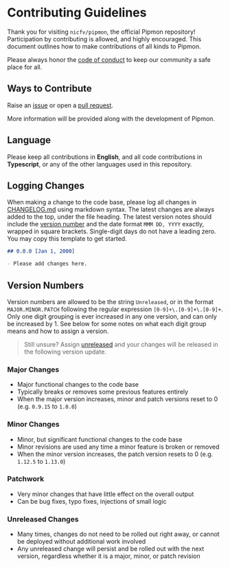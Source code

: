 # Contributing Guidelines

Thank you for visiting `nicfv/pipmon`, the official Pipmon repository! Participation by contributing is allowed, and highly encouraged. This document outlines how to make contributions of all kinds to Pipmon.

Please always honor the [code of conduct](./CODE_OF_CONDUCT.md) to keep our community a safe place for all.

## Ways to Contribute

Raise an [issue](https://github.com/nicfv/pipmon/issues) or open a [pull request](https://github.com/nicfv/pipmon/pulls).

More information will be provided along with the development of Pipmon.

## Language

Please keep all contributions in **English**, and all code contributions in **Typescript**, or any of the other languages used in this repository.

## Logging Changes

When making a change to the code base, please log all changes in [CHANGELOG.md](./CHANGELOG.md) using markdown syntax. The latest changes are always added to the top, under the file heading. The latest version notes should include the [version number](#version-numbers) and the date format `MMM DD, YYYY` exactly, wrapped in square brackets. Single-digit days do not have a leading zero. You may copy this template to get started.

```md
## 0.0.0 [Jan 1, 2000]

- Please add changes here.
```

## Version Numbers

Version numbers are allowed to be the string `Unreleased`, or in the format `MAJOR.MINOR.PATCH` following the regular expression `[0-9]+\.[0-9]+\.[0-9]+`. Only one digit grouping is ever increased in any one version, and can only be increased by 1. See below for some notes on what each digit group means and how to assign a version.

> Still unsure? Assign [unreleased](#unreleased-changes) and your changes will be released in the following version update.

### Major Changes

- Major functional changes to the code base
- Typically breaks or removes some previous features entirely
- When the major version increases, minor and patch versions reset to 0 (e.g. `0.9.15` to `1.0.0`)

### Minor Changes

- Minor, but significant functional changes to the code base
- Minor revisions are used any time a minor feature is broken or removed
- When the minor version increases, the patch version resets to 0 (e.g. `1.12.5` to `1.13.0`)

### Patchwork

- Very minor changes that have little effect on the overall output
- Can be bug fixes, typo fixes, injections of small logic

### Unreleased Changes

- Many times, changes do not need to be rolled out right away, or cannot be deployed without additional work involved
- Any unreleased change will persist and be rolled out with the next version, regardless whether it is a major, minor, or patch revision